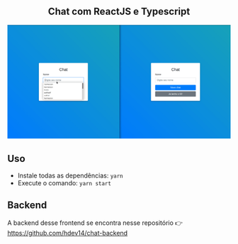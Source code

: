 <h2 align="center"> Chat com ReactJS e Typescript</h2>

![chat](.github/chat.gif)

## Uso

- Instale todas as dependências:
```yarn```
- Execute o comando:
```yarn start```


## Backend
A backend desse frontend se encontra nesse repositório 👉 https://github.com/hdev14/chat-backend
